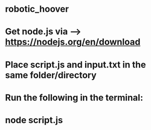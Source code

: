# robotic_hoover
# Get node.js via --> https://nodejs.org/en/download
# Place script.js and input.txt in the same folder/directory
# Run the following in the terminal:
# node script.js
